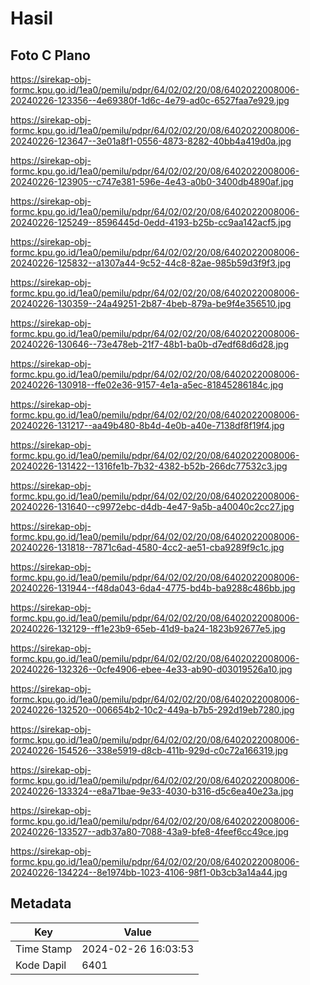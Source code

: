# Hasil

## Foto C Plano

https://sirekap-obj-formc.kpu.go.id/1ea0/pemilu/pdpr/64/02/02/20/08/6402022008006-20240226-123356--4e69380f-1d6c-4e79-ad0c-6527faa7e929.jpg

https://sirekap-obj-formc.kpu.go.id/1ea0/pemilu/pdpr/64/02/02/20/08/6402022008006-20240226-123647--3e01a8f1-0556-4873-8282-40bb4a419d0a.jpg

https://sirekap-obj-formc.kpu.go.id/1ea0/pemilu/pdpr/64/02/02/20/08/6402022008006-20240226-123905--c747e381-596e-4e43-a0b0-3400db4890af.jpg

https://sirekap-obj-formc.kpu.go.id/1ea0/pemilu/pdpr/64/02/02/20/08/6402022008006-20240226-125249--8596445d-0edd-4193-b25b-cc9aa142acf5.jpg

https://sirekap-obj-formc.kpu.go.id/1ea0/pemilu/pdpr/64/02/02/20/08/6402022008006-20240226-125832--a1307a44-9c52-44c8-82ae-985b59d3f9f3.jpg

https://sirekap-obj-formc.kpu.go.id/1ea0/pemilu/pdpr/64/02/02/20/08/6402022008006-20240226-130359--24a49251-2b87-4beb-879a-be9f4e356510.jpg

https://sirekap-obj-formc.kpu.go.id/1ea0/pemilu/pdpr/64/02/02/20/08/6402022008006-20240226-130646--73e478eb-21f7-48b1-ba0b-d7edf68d6d28.jpg

https://sirekap-obj-formc.kpu.go.id/1ea0/pemilu/pdpr/64/02/02/20/08/6402022008006-20240226-130918--ffe02e36-9157-4e1a-a5ec-81845286184c.jpg

https://sirekap-obj-formc.kpu.go.id/1ea0/pemilu/pdpr/64/02/02/20/08/6402022008006-20240226-131217--aa49b480-8b4d-4e0b-a40e-7138df8f19f4.jpg

https://sirekap-obj-formc.kpu.go.id/1ea0/pemilu/pdpr/64/02/02/20/08/6402022008006-20240226-131422--1316fe1b-7b32-4382-b52b-266dc77532c3.jpg

https://sirekap-obj-formc.kpu.go.id/1ea0/pemilu/pdpr/64/02/02/20/08/6402022008006-20240226-131640--c9972ebc-d4db-4e47-9a5b-a40040c2cc27.jpg

https://sirekap-obj-formc.kpu.go.id/1ea0/pemilu/pdpr/64/02/02/20/08/6402022008006-20240226-131818--7871c6ad-4580-4cc2-ae51-cba9289f9c1c.jpg

https://sirekap-obj-formc.kpu.go.id/1ea0/pemilu/pdpr/64/02/02/20/08/6402022008006-20240226-131944--f48da043-6da4-4775-bd4b-ba9288c486bb.jpg

https://sirekap-obj-formc.kpu.go.id/1ea0/pemilu/pdpr/64/02/02/20/08/6402022008006-20240226-132129--ff1e23b9-65eb-41d9-ba24-1823b92677e5.jpg

https://sirekap-obj-formc.kpu.go.id/1ea0/pemilu/pdpr/64/02/02/20/08/6402022008006-20240226-132326--0cfe4906-ebee-4e33-ab90-d03019526a10.jpg

https://sirekap-obj-formc.kpu.go.id/1ea0/pemilu/pdpr/64/02/02/20/08/6402022008006-20240226-132520--006654b2-10c2-449a-b7b5-292d19eb7280.jpg

https://sirekap-obj-formc.kpu.go.id/1ea0/pemilu/pdpr/64/02/02/20/08/6402022008006-20240226-154526--338e5919-d8cb-411b-929d-c0c72a166319.jpg

https://sirekap-obj-formc.kpu.go.id/1ea0/pemilu/pdpr/64/02/02/20/08/6402022008006-20240226-133324--e8a71bae-9e33-4030-b316-d5c6ea40e23a.jpg

https://sirekap-obj-formc.kpu.go.id/1ea0/pemilu/pdpr/64/02/02/20/08/6402022008006-20240226-133527--adb37a80-7088-43a9-bfe8-4feef6cc49ce.jpg

https://sirekap-obj-formc.kpu.go.id/1ea0/pemilu/pdpr/64/02/02/20/08/6402022008006-20240226-134224--8e1974bb-1023-4106-98f1-0b3cb3a14a44.jpg


## Metadata

| Key        | Value               |
| ---------- | ------------------- |
| Time Stamp | 2024-02-26 16:03:53 |
| Kode Dapil | 6401                |



